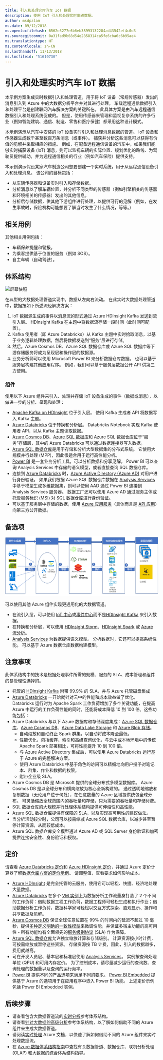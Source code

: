 ```yaml
---
title: 引入和处理实时汽车 IoT 数据
description: 使用 IoT 引入和处理实时车辆数据。
author: msdpalam
ms.date: 09/12/2018
ms.openlocfilehash: 6562e3277e6b6eb38993132284ad43542ef4c0d3
ms.sourcegitcommit: 0a31fad9b68d54e2858314ca5fe6cba6c6b95ae4
ms.translationtype: HT
ms.contentlocale: zh-CN
ms.lasthandoff: 11/13/2018
ms.locfileid: "51610730"
---
```

# <a name="ingestion-and-processing-of-real-time-automotive-iot-data"></a>引入和处理实时汽车 IoT 数据

本示例方案生成实时数据引入和处理管道，用于将 IoT 设备（常规传感器）发出的消息引入到 Azure 中的大数据分析平台并对其进行处理。 车载远程通信数据引入和处理平台是创建联网汽车解决方案的关键所在。 此具体方案是由汽车远程通信数据引入和处理系统促成的。 但是，使用传感器来管理和监视复杂系统的许多行业（例如智能建筑、通信、制造、零售和医疗保健）都采用这种设计模式。

本示例演示从汽车中安装的 IoT 设备实时引入和处理消息数据的管道。 IoT 设备和传感器生成数千甚至数百万条消息（或事件）。 捕获并分析这些消息可以获得有价值的见解并采取相应的措施。 例如，在配备远程通信设备的汽车中，如果我们能够实时捕获设备 (IoT) 消息，则可以监视车辆的实际位置、规划优化的路线、为驾驶员提供辅助，并为远程通信相关的行业（例如汽车保险）提供支持。

本示例演示假设某家汽车制造公司想要创建一个实时系统，用于从远程通信设备引入和处理消息。 该公司的目标包括：
* 从车辆传感器和设备实时引入和存储数据。
* 分析消息以了解车辆位置，并分析不同类型的传感器（例如引擎相关的传感器和环境相关的传感器）发出的其他信息。
* 分析后存储数据，供其他下游组件进行处理，以提供可行的见解（例如，在发生事故时，保险机构可能想要了解当时发生了什么情况，等等。）

## <a name="relevant-use-cases"></a>相关用例

其他相关用例包括：

* 车辆保养提醒和警报。
* 为乘客提供基于位置的服务（例如 SOS）。
* 自主车辆（自动驾驶）。

## <a name="architecture"></a>体系结构

![屏幕快照](media/architecture-realtime-analytics-vehicle-data1.png)

在典型的大数据处理管道实现中，数据从左向右流动。 在此实时大数据处理管道中，数据按如下所述流经解决方案：

1. IoT 数据源生成的事件以消息流的形式通过 Azure HDInsight Kafka 发送到流引入层。 HDInsight Kafka 在主题中将数据流存储一段时间（此时间可配置）。
2. Kafka 使用者（即 Azure Databricks）从 Kafka 主题中实时拾取消息，以基于业务逻辑处理数据，然后将数据发送到“服务”层进行存储。
3. 然后，Azure Cosmos DB、Azure SQL 数据仓库或 Azure SQL 数据库等下游存储服务将成为呈现层和操作层的数据源。
4. 业务分析师可以使用 Microsoft Power BI 来分析数据仓库数据。 也可以基于服务层构建其他应用程序。 例如，我们可以基于服务层数据公开 API 供第三方使用。

### <a name="components"></a>组件
使用以下 Azure 组件来引入、处理并存储 IoT 设备生成的事件（数据或消息），以做进一步的分析、呈现和处理：
* [Apache Kafka on HDInsight](/azure/hdinsight/kafka/apache-kafka-introduction) 位于引入层。 使用 Kafka 生成者 API 将数据写入 Kafka 主题。
* [Azure Databricks](/services/databricks) 位于转换和分析层。 Databricks Notebook 实现 Kafka 使用者 API，以从 Kafka 主题读取数据。
* [Azure Cosmos DB](/services/cosmos-db)、[Azure SQL 数据库](/azure/sql-database/sql-database-technical-overview)和 Azure SQL 数据仓库位于“服务”存储层，其中的 Azure Databricks 可以通过数据连接器写入数据。
* [Azure SQL 数据仓库](/azure/sql-data-warehouse/sql-data-warehouse-overview-what-is)是用于存储和分析大型数据集的分布式系统。 它使用大规模并行处理 (MPP)，因此很适合用于运行高性能分析。
* [Power BI](https://docs.microsoft.com/power-bi) 是一套业务分析工具，可以分析数据和分享见解。 Power BI 可以查询 Analysis Services 中存储的语义模型，或者直接查询 SQL 数据仓库。
* 连接到 [Azure Databricks](https://azure.microsoft.com/services/databricks) 时，[Azure Active Directory (Azure AD)](/azure/active-directory) 对用户进行身份验证。 如果我们根据 Azure SQL 数据仓库数据在 [Analysis Services](/azure/analysis-services) 中基于模型生成多维数据集，则可以使用 AAD 通过 Power BI 连接到 Analysis Services 服务器。 数据工厂还可以使用 Azure AD 通过服务主体或托管服务标识 (MSI) 对 SQL 数据仓库进行身份验证。
* 可以基于服务层中存储的数据，使用 [Azure 应用服务](/azure/app-service/app-service-web-overview)（具体而言是 [API 应用](/services/app-service/api)）向第三方公开数据。

## <a name="alternatives"></a>备选项

![屏幕快照](media/architecture-realtime-analytics-vehicle-data2.png)

可以使用其他 Azure 组件实现更通用化的大数据管道。
* 在流引入层，可以使用 [IoT 中心](https://azure.microsoft.com/services/iot-hub)或[事件中心](https://azure.microsoft.com/services/event-hubs)而不是[HDInsight Kafka](/azure/hdinsight/kafka/apache-kafka-introduction) 来引入数据。
* 在转换和分析层，可以使用 [HDInsight Storm](/azure/hdinsight/storm/apache-storm-overview)、[HDInsight Spark](/azure/hdinsight/spark/apache-spark-overview) 或 [Azure 流分析](https://azure.microsoft.com/services/stream-analytics)。
* [Analysis Services](/azure/analysis-services) 为数据提供语义模型。 分析数据时，它还可以提高系统性能。 可以基于 Azure 数据仓库数据构建模型。

## <a name="considerations"></a>注意事项

此体系结构中的技术是根据处理事件所需的规模、服务的 SLA、成本管理和组件的易管理性选择的。
* 托管的 [HDInsight Kafka](/azure/hdinsight/kafka/apache-kafka-introduction) 附带 99.9% 的 SLA，并与 Azure 托管磁盘集成
* [Azure Databricks](/azure/azure-databricks/what-is-azure-databricks) 一开始就针对云中的性能和成本效益做了优化。 Databricks 运行时为 Apache Spark 工作负荷增加了多个关键功能，在提高 Azure 中运行的工作负荷性能的同时，还能将成本降低 10 到 100 倍。这些功能包括：
* Azure Databricks 与以下 Azure 数据库和存储深度集成：[Azure SQL 数据仓库](/azure/sql-data-warehouse)、[Azure Cosmos DB](https://azure.microsoft.com/services/cosmos-db)、[Azure Data Lake Storage](https://azure.microsoft.com/services/storage/data-lake-storage) 和 [Azure Blob 存储](https://azure.microsoft.com/services/storage/blobs)。
    * 自动缩放和自动终止 Spark 群集，以自动将成本降至最低。
    * 性能优化，包括缓存、索引和高级查询优化，与云中或本地环境中的传统 Apache Spark 部署相比，可将性能提升 10 到 100 倍。
    * 与 Azure Active Directory 集成后，可以使用 Azure Databricks 运行基于 Azure 的完整解决方案。
    * 使用 Azure Databricks 中基于角色的访问可以精细地向用户授予对笔记本、群集、作业和数据的权限。
    * 附带企业级 SLA。
* Azure Cosmos DB 是 Microsoft 提供的全球分布式多模型数据库。 Azure Cosmos DB 是以全球分布和横向缩放为核心全新构建的。 通过透明地缩放和复制数据（无论用户位于何处），在任意数量的 Azure 区域提供统包全球分布。 可灵活缩放全球范围内的吞吐量和存储，只为需要的吞吐量和存储付费。
* SQL 数据仓库的大规模并行处理体系结构提供可伸缩性和高性能。
* Azure SQL 数据仓库提供有保障的 SLA，以及实现高可用性的建议做法。
* 当分析活动较少时，公司可以按需缩减 Azure SQL 数据仓库，以减少甚至暂停计算资源，从而较低成本。
* Azure SQL 数据仓库安全模型通过 Azure AD 或 SQL Server 身份验证和加密提供连接安全性、身份验证和授权。

## <a name="pricing"></a>定价

请查看 [Azure Databricks 定价](https://azure.microsoft.com/pricing/details/databricks)和 [Azure HDInsight 定价](https://azure.microsoft.com/pricing/details/hdinsight)，并通过 Azure 定价计算器了解[数据仓库方案的定价示例](https://azure.com/e/b798fb70c53e4dd19fdeacea4db78276)。 请调整值，查看要求如何影响成本。
* [Azure HDInsight](/azure/hdinsight) 是完全托管的云服务，使用它可以轻松、快捷、经济地处理大量数据。
* [Azure Databricks](https://azure.microsoft.com/services/databricks) 在多个 [VM 实例](https://azure.microsoft.com/pricing/details/databricks/#instances)上为数据分析工作流量身打造了 2 个不同的工作负荷：借助数据工程工作负荷，数据工程师可轻松生成和执行作业；借助数据分析工作负荷，数据科学家可轻松以交互方式探索、直观显示、操作和共享数据及见解。
* [Azure Cosmos DB](https://azure.microsoft.com/services/cosmos-db) 保证全球任意位置在 99% 的时间内的延迟不超过 10 毫秒，提供[多种定义明确的一致性模型](/azure/cosmos-db/consistency-levels)来微调性能，并保证多宿主功能的高可用性 - 所有功能均有全面领先的[服务级别协议](https://azure.microsoft.com/support/legal/sla/cosmos-db) (SLA) 作为保障。
* [Azure SQL 数据仓库](https://azure.microsoft.com/pricing/details/sql-data-warehouse/gen2)允许独立缩放计算和存储级别。 计算资源按小时计费，可按需缩放或暂停这些资源。 存储资源按 TB 计费，因此，引入的数据越多，费用就越高。
* 可在开发人员层、基本层和标准层使用 [Analysis Services](https://azure.microsoft.com/pricing/details/analysis-services)。 实例按查询处理单位 (QPU) 和可用内存定价。 为了控制成本，请尽量减少运行的查询数、查询处理的数据量以及查询的运行频率。
* [Power BI](https://powerbi.microsoft.com/pricing) 提供不同的产品选项来满足不同的要求。 [Power BI Embedded](https://azure.microsoft.com/pricing/details/power-bi-embedded) 提供基于 Azure 的选项用于在应用程序中嵌入 Power BI 功能。 上述定价示例包括 Power BI Embedded 实例。

## <a name="next-steps"></a>后续步骤

* 请查看包含大数据管道流的[实时分析](https://azure.microsoft.com/solutions/architecture/real-time-analytics)参考体系结构。
* 请查看[针对大数据的高级分析](https://azure.microsoft.com/solutions/architecture/advanced-analytics-on-big-data)参考体系结构，以了解如何借助不同的 Azure 组件来生成大数据管道。
* 请阅读[实时处理](/azure/architecture/data-guide/big-data/real-time-processing) Azure 文档，以快速了解如何借助不同的 Azure 组件来实时处理数据流。
* 在 [Azure 数据体系结构指南](/azure/architecture/data-guide)中查找有关数据管道、数据仓库、联机分析处理 (OLAP) 和大数据的综合体系结构指导。
